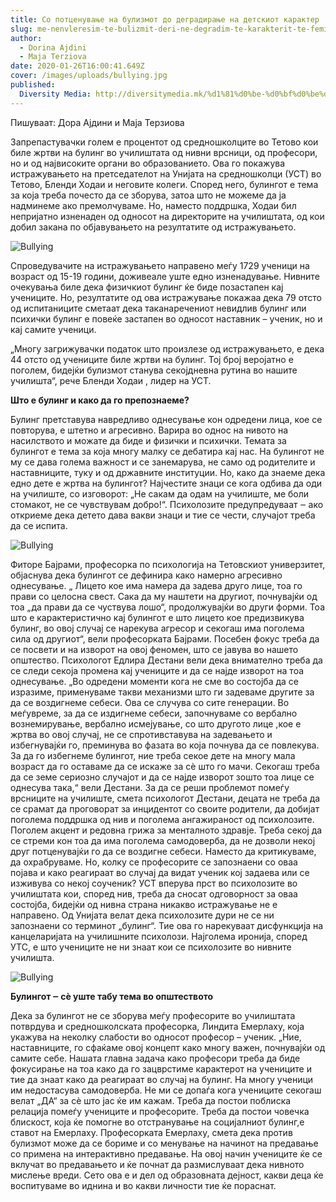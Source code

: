 ```yaml
---
title: Со потценување на булизмот до деградирање на детскиот карактер
slug: me-nenvleresim-te-bulizmit-deri-ne-degradim-te-karakterit-te-femijeve
author:
  - Dorina Ajdini
  - Maja Terziova
date: 2020-01-26T16:00:41.649Z
cover: /images/uploads/bullying.jpg
published:
  Diversity Media: http://diversitymedia.mk/%d1%81%d0%be-%d0%bf%d0%be%d1%82%d1%86%d0%b5%d0%bd%d1%83%d0%b2%d0%b0%d1%9a%d0%b5-%d0%bd%d0%b0-%d0%b1%d1%83%d0%bb%d0%b8%d0%b7%d0%bc%d0%be%d1%82-%d0%b4%d0%be-%d0%b4%d0%b5%d0%b3%d1%80%d0%b0%d0%b4%d0%b8/
---
```


Пишуваат: Дора Ајдини и Маја Терзиова

Запрепастувачки голем е процентот од средношколците во Тетово кои биле жртви на булинг во училиштата од нивни врсници, од професори, но и од највисоките органи во образованието. Ова го покажува истражувањето на претседателот на Унијата на средношколци (УСТ) во Тетово, Бленди Ходаи и неговите колеги. Според него, булингот е тема за која треба почесто да се зборува, затоа што не можеме да ја надминеме ако премолчуваме. Но, наместо поддршка, Ходаи бил непријатно изненаден од односот на директорите на училиштата, од кои добил закана по објавувањето на резултатите од истражувањето.

![Bullying](/images/uploads/bul-1.jpg)

Спроведувачите на истражувањето направено меѓу 1729 ученици на возраст од 15-19 години, доживеале уште едно изненадување. Нивните очекувања биле дека физичкиот булинг ќе биде позастапен кај учениците. Но, резултатите од ова истражување покажаа дека 79 отсто од испитаниците сметаат дека таканаречениот невидлив булинг или психички булинг е повеќе застапен во односот наставник – ученик, но и кај самите ученици.

„Многу загрижувачки податок што произлезе од истражувањето, е дека 44 отсто од учениците биле жртви на булинг. Тој број веројатно е поголем, бидејќи булизмот станува секојдневна рутина во нашите училишта“, рече Бленди Ходаи , лидер на УСТ.


**Што е булинг и како да го препознаеме?**

Булинг претставува навредливо однесување кон одредени лица, кое се повторува, е штетно и агресивно. Варира во однос на нивото на насилството и можате да биде и физички и психички. Темата за булингот е тема за која многу малку се дебатира кај нас. На булингот не му се дава голема важност и се занемарува, не само од родителите и наставниците, туку и од државните институции.
Но, како да знаеме дека едно дете е жртва на булингот? Најчестите знаци се кога одбива да оди на училиште, со изговорот: „Не сакам да одам на училиште, ме боли стомакот, не се чувствувам добро!“. Психолозите предупредуваат ‒ ако откриеме дека детето дава вакви знаци и тие се чести, случајот треба да се испита.

![Bullying](/images/uploads/bul-2.jpg)

Фиторе Бајрами, професорка по психологија на Тетовскиот универзитет, објаснува дека булингот се дефинира како намерно агресивно однесување.
„ Лицето кое има намера да задева друго лице, тоа го прави со целосна свест. Сака да му наштети на другиот, почнувајќи од тоа „да прави да се чуствува лошо“, продолжувајќи во други форми. Тоа што е карактеристично кај булингот е што лицето кое предизвикува булинг, во овој случај се нарекува агресор и секогаш има поголема сила од другиот“, вели професорката Бајрами.
Посебен фокус треба да се посвети и на изворот на овој феномен, што се јавува во нашето општество. Психологот Едлира Дестани вели дека внимателно треба да се следи секоја промена кај учениците и да се најде изворот на тоа однесување.
„Во одредени моменти кога не сме во состојба да се изразиме, применуваме такви механизми што ги задеваме другите за да се воздигнеме себеси. Ова се случува со сите генерации. Во меѓувреме, за да се издигнеме себеси, започнуваме со вербално вознемирување, вербално исмејување, со што другото лице ,кое е жртва во овој случај, не се спротивставува на задевањето и избегнувајќи го, преминува во фазата во која почнува да се повлекува. За да го избегнеме булингот, ние треба секое дете на многу мала возраст да го оставаме да се искаже за сѐ што го мачи. Секогаш треба да се земе сериозно случајот и да се најде изворот зошто тоа лице се однесува така,“ вели Дестани.
За да се реши проблемот помеѓу врсниците на училиште, смета психологот Дестани, децата не треба да се срамат да проговорат за инцидентот со своите родители, да добијат поголема поддршка од нив и поголема ангажираност од психолозите. Поголем акцент и редовна грижа за менталното здравје. Треба секој да се стреми кон тоа да има поголема самодоверба, да не дозволи некој друг потценувајќи го да се воздигне себеси. Наместо да критикуваме, да охрабруваме.
Но, колку се професорите се запознаени со оваа појава и како реагираат во случај да видат ученик кој задаева или се изживува со некој соученик?
УСТ вперува прст во психолозите во училиштата кои, според нив, треба да сносат одговорност за оваа состојба, бидејќи од нивна страна никакво истражување не е направено. Од Унијата велат дека психолозите дури не се ни запознаени со терминот „булинг“. Тие ова го нарекуваат дисфункција на канцеларијата на училишните психолози. Најголема иронија, според УТС, е што учениците не ни знаат кои се психолозите во нивните училишта.

![Bullying](/images/uploads/bul3.jpg)

**Булингот ‒ сѐ уште табу тема во општеството**

Дека за булингот не се зборува меѓу професорите во училиштата потврдува и средношколската професорка, Линдита Емерлаху, која укажува на неколку слабости во односот професор – ученик.
„Ние, наставниците, го сфаќаме овој концепт како многу важен, почнувајќи од самите себе. Нашата главна задача како професори треба да биде фокусирање на тоа како да го зацврстиме карактерот на учениците и тие да знаат како да реагираат во случај на булинг. На многу ученици им недостасува самодоверба. Не ми се допаѓа кога учениците секогаш велат „ДА“ за сѐ што јас ќе им кажам. Треба да постои поблиска релација помеѓу учениците и професорите. Треба да постои човечка блискост, која ќе помогне во отстранување на социјалниот булинг,е ставот на Емерлаху.
Професорката Емерлаху, смета дека против булизмот може да се бориме и со менување на начинот на предавање со примена на интерактивно предавање. На овој начин учениците ќе се вклучат во предавањето и ќе почнат да размислуваат дека нивното мислење вреди.
Сето ова е и дел од образовната дејност, какви деца ќе воспитуваме во иднина и во какви личности тие ќе пораснат.
